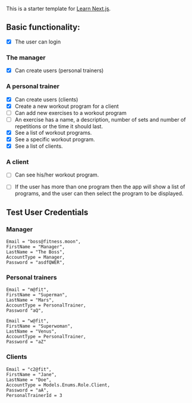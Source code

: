 This is a starter template for [Learn Next.js](https://nextjs.org/learn).

## Basic functionality:
- [x] The user can login

### The manager
- [x] Can create users (personal trainers)
### A personal trainer
- [x] Can create users (clients)
- [x] Create a new workout program for a client
- [ ] Can add new exercises to a workout program
- [ ] An exercise has a name, a description, number of sets and number of repetitions or the time it should last.
- [x] See a list of workout programs.
- [x]  See a specific workout program.
- [x] See a list of clients.

### A client
- [ ] Can see his/her workout program.
- [ ] If the user has more than one program then the app will show a list of programs, and the user can then select the program to be displayed.


## Test User Credentials

### Manager
    
    Email = "boss@fitness.moon",
    FirstName = "Manager",
    LastName = "The Boss",
    AccountType = Manager,
    Password = "asdfQWER",

### Personal trainers
    
    Email = "m@fit",
    FirstName = "Superman",
    LastName = "Mars",
    AccountType = PersonalTrainer,
    Password "aQ",

    Email = "w@fit",
    FirstName = "Superwoman",
    LastName = "Venus",
    AccountType = PersonalTrainer,
    Password = "aZ"

### Clients
    Email = "c2@fit",
    FirstName = "Jane",
    LastName = "Doe",
    AccountType = Models.Enums.Role.Client,
    Password = "aA",
    PersonalTrainerId = 3
